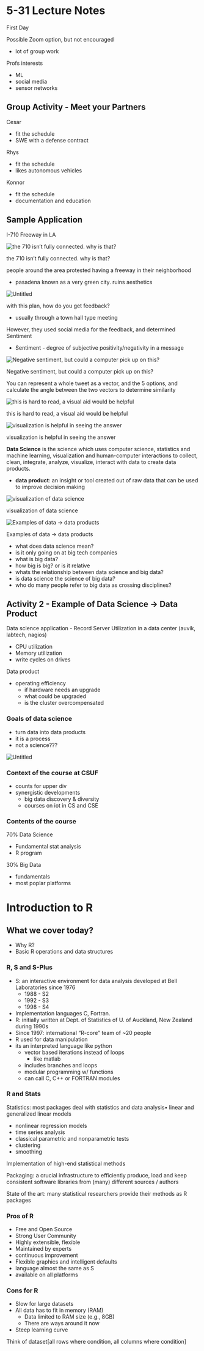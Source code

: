 # 5-31 Lecture Notes

First Day

Possible Zoom option, but not encouraged

- lot of group work

Profs interests

- ML
- social media
- sensor networks

## Group Activity - Meet your Partners

Cesar

- fit the schedule
- SWE with a defense contract

Rhys

- fit the schedule
- likes autonomous vehicles

Konnor

- fit the schedule
- documentation and education

## Sample Application

I-710 Freeway in LA

![the 710 isn’t fully connected. why is that?](5-31%20Lecture%20Notes%207185a23543154100b2f5c5263f235dad/Untitled.png)

the 710 isn’t fully connected. why is that?

people around the area protested having a freeway in their neighborhood

- pasadena known as a very green city. ruins aesthetics

![Untitled](5-31%20Lecture%20Notes%207185a23543154100b2f5c5263f235dad/Untitled%201.png)

with this plan, how do you get feedback?

- usually through a town hall type meeting

However, they used social media for the feedback, and determined Sentiment

- Sentiment - degree of subjective positivity/negativity in a message

![Negative sentiment, but could a computer pick up on this?](5-31%20Lecture%20Notes%207185a23543154100b2f5c5263f235dad/Untitled%202.png)

Negative sentiment, but could a computer pick up on this?

You can represent a whole tweet as a vector, and the 5 options, and calculate the angle between the two vectors to determine similarity

![this is hard to read, a visual aid would be helpful](5-31%20Lecture%20Notes%207185a23543154100b2f5c5263f235dad/Untitled%203.png)

this is hard to read, a visual aid would be helpful

![visualization is helpful in seeing the answer](5-31%20Lecture%20Notes%207185a23543154100b2f5c5263f235dad/Untitled%204.png)

visualization is helpful in seeing the answer

**Data Science** is the science which uses computer science, statistics and machine learning, visualization and human-computer interactions to collect, clean, integrate, analyze, visualize, interact with data to create data products.

- **data product**: an insight or tool created out of raw data that can be used to improve decision making

![visualization of data science](5-31%20Lecture%20Notes%207185a23543154100b2f5c5263f235dad/Untitled%205.png)

visualization of data science

![Examples of data → data products](5-31%20Lecture%20Notes%207185a23543154100b2f5c5263f235dad/Untitled%206.png)

Examples of data → data products

- what does data science mean?
- is it only going on at big tech companies
- what is big data?
- how big is big? or is it relative
- whats the relationship between data science and big data?
- is data science the science of big data?
- who do many people refer to big data as crossing disciplines?

## Activity 2 - Example of Data Science → Data Product

Data science application - Record Server Utilization in a data center (auvik, labtech, nagios)

- CPU utilization
- Memory utilization
- write cycles on drives

Data product 

- operating efficiency
    - if hardware needs an upgrade
    - what could be upgraded
    - is the cluster overcompensated

### Goals of data science

- turn data into data products
- it is a process
- not a science???

![Untitled](5-31%20Lecture%20Notes%207185a23543154100b2f5c5263f235dad/Untitled%207.png)

### Context of the course at CSUF

- counts for upper div
- synergistic developments
    - big data discovery & diversity
    - courses on iot in CS and CSE

### Contents of the course

70% Data Science 

- Fundamental stat analysis
- R program

30% Big Data

- fundamentals
- most poplar platforms

# Introduction to R

## What we cover today?

- Why R?
- Basic R operations and data structures

### R, S and S-Plus

- S: an interactive environment for data analysis developed at Bell Laboratories since 1976
    - 1988 - S2
    - 1992 - S3
    - 1998 - S4
- Implementation languages C, Fortran.
- R: initially written at Dept. of Statistics of U. of Auckland, New Zealand during 1990s
- Since 1997: international “R-core” team of ~20 people
- R used for data manipulation
- its an interpreted language like python
    - vector based iterations instead of loops
        - like matlab
    - includes branches and loops
    - modular programming w/ functions
    - can call C, C++ or FORTRAN modules

### R and Stats

Statistics: most packages deal with statistics and data analysis• linear and generalized linear models

- nonlinear regression models
- time series analysis
- classical parametric and nonparametric tests
- clustering
- smoothing

Implementation of high-end statistical methods

Packaging: a crucial infrastructure to efficiently produce, load and keep consistent software libraries from (many) different sources / authors

State of the art: many statistical researchers provide their methods as R packages

### Pros of R

- Free and Open Source
- Strong User Community
- Highly extensible, flexible
- Maintained by experts
- continuous improvement
- Flexible graphics and intelligent defaults
- language almost the same as S
- available on all platforms

### Cons for R

- Slow for large datasets
- All data has to fit in memory (RAM)
    - Data limited to RAM size (e.g., 8GB)
    - There are ways around it now
- Steep learning curve

Think of dataset[all rows where condition, all columns where condition]
